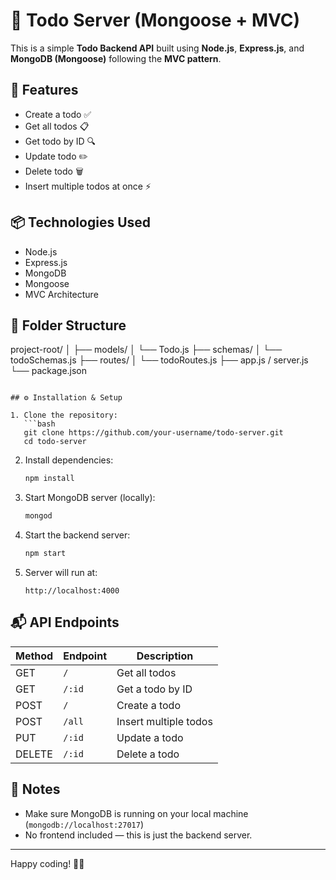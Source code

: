 

# 📝 Todo Server (Mongoose + MVC)

This is a simple **Todo Backend API** built using **Node.js**, **Express.js**, and **MongoDB (Mongoose)** following the **MVC pattern**.

## 🚀 Features
 
- Create a todo ✅
- Get all todos 📋
- Get todo by ID 🔍 
- Update todo ✏️
- Delete todo 🗑️
- Insert multiple todos at once ⚡

## 📦 Technologies Used

- Node.js
- Express.js
- MongoDB
- Mongoose
- MVC Architecture

## 📁 Folder Structure

project-root/
│
├── models/
│   └── Todo.js
├── schemas/
│   └── todoSchemas.js
├── routes/
│   └── todoRoutes.js
├── app.js / server.js
└── package.json
```

## ⚙️ Installation & Setup

1. Clone the repository:
   ```bash
   git clone https://github.com/your-username/todo-server.git
   cd todo-server
   ```

2. Install dependencies:
   ```bash
   npm install
   ```

3. Start MongoDB server (locally):
   ```bash
   mongod
   ```

4. Start the backend server:
   ```bash
   npm start
   ```

5. Server will run at:
   ```
   http://localhost:4000
   ```

## 📬 API Endpoints

| Method | Endpoint        | Description              |
|--------|------------------|--------------------------|
| GET    | `/`              | Get all todos            |
| GET    | `/:id`           | Get a todo by ID         |
| POST   | `/`              | Create a todo            |
| POST   | `/all`           | Insert multiple todos    |
| PUT    | `/:id`           | Update a todo            |
| DELETE | `/:id`           | Delete a todo            |

## 📌 Notes

- Make sure MongoDB is running on your local machine (`mongodb://localhost:27017`)
- No frontend included — this is just the backend server.

---

Happy coding! 🧑‍💻
```

